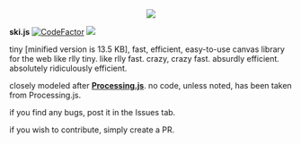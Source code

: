 <center><img src = "https://user-images.githubusercontent.com/108815730/224518083-b17d49b3-2f15-4a8d-83a8-9560c4092e8e.png"></center>

**ski.js** [![CodeFactor](https://www.codefactor.io/repository/github/thelegendski/ski.js/badge)](https://www.codefactor.io/repository/github/thelegendski/ski.js) [![](https://data.jsdelivr.com/v1/package/gh/thelegendski/ski.js/badge)](https://www.jsdelivr.com/package/gh/thelegendski/ski.js)

tiny [minified version is 13.5 KB], fast, efficient, easy-to-use canvas library for the web
like rlly tiny. like rlly fast. crazy, crazy fast. absurdly efficient. absolutely ridiculously efficient.

closely modeled after <strong>[Processing.js](https://github.com/processing-js/processing-js)</strong>. no code, unless noted, has been taken from Processing.js.

if you find any bugs, post it in the Issues tab.

if you wish to contribute, simply create a PR.

